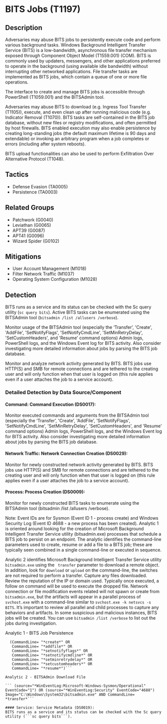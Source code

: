 # BITS Jobs (T1197)

## Description
Adversaries may abuse BITS jobs to persistently execute code and perform various background tasks. Windows Background Intelligent Transfer Service (BITS) is a low-bandwidth, asynchronous file transfer mechanism exposed through Component Object Model (T1559.001) (COM). BITS is commonly used by updaters, messengers, and other applications preferred to operate in the background (using available idle bandwidth) without interrupting other networked applications. File transfer tasks are implemented as BITS jobs, which contain a queue of one or more file operations.

The interface to create and manage BITS jobs is accessible through PowerShell (T1059.001) and the BITSAdmin tool.

Adversaries may abuse BITS to download (e.g. Ingress Tool Transfer (T1105)), execute, and even clean up after running malicious code (e.g. Indicator Removal (T1070)). BITS tasks are self-contained in the BITS job database, without new files or registry modifications, and often permitted by host firewalls. BITS enabled execution may also enable persistence by creating long-standing jobs (the default maximum lifetime is 90 days and extendable) or invoking an arbitrary program when a job completes or errors (including after system reboots).

BITS upload functionalities can also be used to perform Exfiltration Over Alternative Protocol (T1048).

## Tactics
- Defense Evasion (TA0005)
- Persistence (TA0003)

## Related Groups
- Patchwork (G0040)
- Leviathan (G0065)
- APT39 (G0087)
- APT41 (G0096)
- Wizard Spider (G0102)

## Mitigations
- User Account Management (M1018)
- Filter Network Traffic (M1037)
- Operating System Configuration (M1028)

## Detection
BITS runs as a service and its status can be checked with the Sc query utility (```sc query bits```). Active BITS tasks can be enumerated using the BITSAdmin tool (```bitsadmin /list /allusers /verbose```).

Monitor usage of the BITSAdmin tool (especially the ‘Transfer’, 'Create', 'AddFile', 'SetNotifyFlags', 'SetNotifyCmdLine', 'SetMinRetryDelay', 'SetCustomHeaders', and 'Resume' command options) Admin logs, PowerShell logs, and the Windows Event log for BITS activity. Also consider investigating more detailed information about jobs by parsing the BITS job database.

Monitor and analyze network activity generated by BITS. BITS jobs use HTTP(S) and SMB for remote connections and are tethered to the creating user and will only function when that user is logged on (this rule applies even if a user attaches the job to a service account).

### Detailed Detection by Data Source/Component
#### Command: Command Execution (DS0017): 
Monitor executed commands and arguments from the BITSAdmin tool (especially the ‘Transfer’, 'Create', 'AddFile', 'SetNotifyFlags', 'SetNotifyCmdLine', 'SetMinRetryDelay', 'SetCustomHeaders', and 'Resume' command options) Admin logs, PowerShell logs, and the Windows Event log for BITS activity. Also consider investigating more detailed information about jobs by parsing the BITS job database.

#### Network Traffic: Network Connection Creation (DS0029): 
Monitor for newly constructed network activity generated by BITS. BITS jobs use HTTP(S) and SMB for remote connections and are tethered to the creating user and will only function when that user is logged on (this rule applies even if a user attaches the job to a service account).

#### Process: Process Creation (DS0009): 
Monitor for newly constructed BITS tasks to enumerate using the BITSAdmin tool (bitsadmin /list /allusers /verbose). 

Note: Event IDs are for Sysmon (Event ID 1 - process create) and Windows Security Log (Event ID 4688 - a new process has been created). Analytic 1 is oriented around looking for the creation of Microsoft Background Intelligent Transfer Service utility (bitsadmin.exe) processes that schedule a BITS job to persist on an endpoint. The analytic identifies the command-line parameters used to create, resume or add a file to a BITS job; these are typically seen combined in a single command-line or executed in sequence.

Analytic 2 identifies Microsoft Background Intelligent Transfer Service utility ``` bitsadmin.exe ``` using the ``` transfer``` parameter to download a remote object. In addition, look for ``` download ``` or ``` upload ``` on the command-line, the switches are not required to perform a transfer. Capture any files downloaded. Review the reputation of the IP or domain used. Typically once executed, a follow on command will be used to execute the dropped file. Network connection or file modification events related will not spawn or create from ``` bitsadmin.exe ```, but the artifacts will appear in a parallel process of ``` svchost.exe ``` with a command-line similar to ``` svchost.exe -k netsvcs -s BITS ```. It’s important to review all parallel and child processes to capture any behaviors and artifacts. In some suspicious and malicious instances, BITS jobs will be created. You can use ``` bitsadmin /list /verbose ``` to list out the jobs during investigation.


Analytic 1 - BITS Job Persistence

``` (source="*WinEventLog:Microsoft-Windows-Sysmon/Operational" EventCode="1") OR (source="*WinEventLog:Security" EventCode="4688") Image="C:\Windows\System32\bitsadmin.exe" AND 
  (CommandLine= "*create*" OR
   CommandLine= "*addfile*" OR 
   CommandLine= "*setnotifyflags*" OR
   CommandLine= "*setnotifycmdline*" OR
   CommandLine= "*setminretrydelay*" OR 
   CommandLine= "*setcustomheaders*" OR
   CommandLine= "*resume*")```

Analytic 2 - BITSAdmin Download File

``` (source="*WinEventLog:Microsoft-Windows-Sysmon/Operational" EventCode="1") OR (source="*WinEventLog:Security" EventCode="4688") Image="C:\Windows\System32\bitsadmin.exe" AND CommandLine= *transfer*```

#### Service: Service Metadata (DS0019): 
BITS runs as a service and its status can be checked with the Sc query utility (```sc query bits```).

